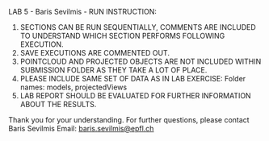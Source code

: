 LAB 5 - Baris Sevilmis - RUN INSTRUCTION:

1) SECTIONS CAN BE RUN SEQUENTIALLY, COMMENTS ARE INCLUDED TO UNDERSTAND WHICH SECTION PERFORMS FOLLOWING EXECUTION.
2) SAVE EXECUTIONS ARE COMMENTED OUT.
3) POINTCLOUD AND PROJECTED OBJECTS ARE NOT INCLUDED WITHIN SUBMISSION FOLDER AS THEY TAKE A LOT OF PLACE.
4) PLEASE INCLUDE SAME SET OF DATA AS IN LAB EXERCISE: Folder names: models, projectedViews
5) LAB REPORT SHOULD BE EVALUATED FOR FURTHER INFORMATION ABOUT THE RESULTS.

Thank you for your understanding.
For further questions, please contact Baris Sevilmis
Email: baris.sevilmis@epfl.ch